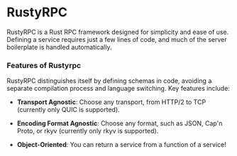 # RustyRPC

RustyRPC is a Rust RPC framework designed for simplicity and ease of use. Defining a service requires just a few lines of code, and much of the server boilerplate is handled automatically.

### Features of Rustyrpc

RustyRPC distinguishes itself by defining schemas in code, avoiding a separate compilation process and language switching. Key features include:

 - **Transport Agnostic**: Choose any transport, from HTTP/2 to TCP (currently only QUIC is supported).

 - **Encoding Format Agnostic**: Choose any format, such as JSON, Cap'n Proto, or rkyv (currently only rkyv is supported).

 - **Object-Oriented**: You can return a service from a function of a service!
